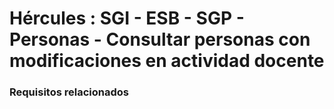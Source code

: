 # Hércules : SGI \- ESB \- SGP \- Personas \- Consultar personas con modificaciones en actividad docente



### Requisitos relacionados






